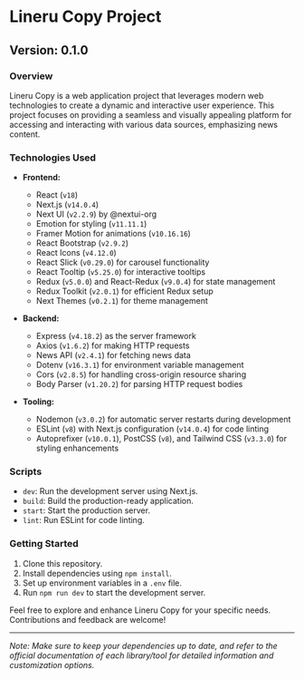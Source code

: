 # Lineru Copy Project

## Version: 0.1.0

### Overview
Lineru Copy is a web application project that leverages modern web technologies to create a dynamic and interactive user experience. This project focuses on providing a seamless and visually appealing platform for accessing and interacting with various data sources, emphasizing news content.

### Technologies Used
- **Frontend:**
  - React (`v18`)
  - Next.js (`v14.0.4`)
  - Next UI (`v2.2.9`) by @nextui-org
  - Emotion for styling (`v11.11.1`)
  - Framer Motion for animations (`v10.16.16`)
  - React Bootstrap (`v2.9.2`)
  - React Icons (`v4.12.0`)
  - React Slick (`v0.29.0`) for carousel functionality
  - React Tooltip (`v5.25.0`) for interactive tooltips
  - Redux (`v5.0.0`) and React-Redux (`v9.0.4`) for state management
  - Redux Toolkit (`v2.0.1`) for efficient Redux setup
  - Next Themes (`v0.2.1`) for theme management

- **Backend:**
  - Express (`v4.18.2`) as the server framework
  - Axios (`v1.6.2`) for making HTTP requests
  - News API (`v2.4.1`) for fetching news data
  - Dotenv (`v16.3.1`) for environment variable management
  - Cors (`v2.8.5`) for handling cross-origin resource sharing
  - Body Parser (`v1.20.2`) for parsing HTTP request bodies

- **Tooling:**
  - Nodemon (`v3.0.2`) for automatic server restarts during development
  - ESLint (`v8`) with Next.js configuration (`v14.0.4`) for code linting
  - Autoprefixer (`v10.0.1`), PostCSS (`v8`), and Tailwind CSS (`v3.3.0`) for styling enhancements

### Scripts
- `dev`: Run the development server using Next.js.
- `build`: Build the production-ready application.
- `start`: Start the production server.
- `lint`: Run ESLint for code linting.

### Getting Started
1. Clone this repository.
2. Install dependencies using `npm install`.
3. Set up environment variables in a `.env` file.
4. Run `npm run dev` to start the development server.

Feel free to explore and enhance Lineru Copy for your specific needs. Contributions and feedback are welcome!

---

*Note: Make sure to keep your dependencies up to date, and refer to the official documentation of each library/tool for detailed information and customization options.*
